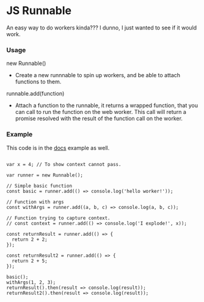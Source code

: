 # JS Runnable

An easy way to do workers kinda??? I dunno, I just wanted to see if it would work.

### Usage

new Runnable()
- Create a new runnnable to spin up workers, and be able to attach functions to them.

runnable.add(function)
- Attach a function to the runnable, it returns a wrapped function, that you can call to run the function on the web worker. This call will return a promise resolved with the result of the function call on the worker.

### Example
This code is in the [docs](https://vantreeseba.github.io/jsrunnable/) example as well.

```

var x = 4; // To show context cannot pass.

var runner = new Runnable();

// Simple basic function
const basic = runner.add(() => console.log('hello worker!'));

// Function with args
const withArgs = runner.add((a, b, c) => console.log(a, b, c));

// Function trying to capture context.
// const context = runner.add(() => console.log('I explode!', x));

const returnResult = runner.add(() => {
  return 2 + 2;
});

const returnResult2 = runner.add(() => {
  return 2 + 5;
});

basic();
withArgs(1, 2, 3);
returnResult().then(result => console.log(result));
returnResult2().then(result => console.log(result));
```
